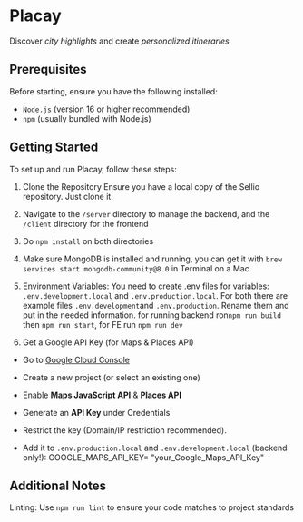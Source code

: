 # Placay

Discover *city highlights* and create *personalized itineraries*

## Prerequisites

Before starting, ensure you have the following installed:

* `Node.js` (version 16 or higher recommended)
* `npm` (usually bundled with Node.js)

## Getting Started

To set up and run Placay, follow these steps:

1. Clone the Repository
Ensure you have a local copy of the Sellio repository. Just clone it

2. Navigate to the `/server` directory to manage the backend, and the `/client` directory for the frontend

3. Do `npm install` on both directories

4. Make sure MongoDB is installed and running, you can get it with `brew services start mongodb-community@8.0` in Terminal on a Mac

5. Environment Variables:
  You need to create .env files for variables: `.env.development.local` and `.env.production.local`. For both there are example files `.env.development`and `.env.production`. Rename them and put in the needed information. for running backend ron`npm run build` then `npm run start`, for FE run `npm run dev`

1. Get a Google API Key (for Maps & Places API)

* Go to [Google Cloud Console](https://console.cloud.google.com/apis/dashboard)

* Create a new project (or select an existing one)
* Enable **Maps JavaScript API** & **Places API**
* Generate an **API Key** under Credentials
* Restrict the key (Domain/IP restriction recommended).
* Add it to `.env.production.local` and `.env.development.local` (backend only!): GOOGLE_MAPS_API_KEY= "your_Google_Maps_API_Key"

## Additional Notes

Linting: Use `npm run lint` to ensure your code matches to project standards
